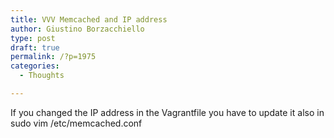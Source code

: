 ```yaml
---
title: VVV Memcached and IP address
author: Giustino Borzacchiello
type: post
draft: true
permalink: /?p=1975
categories:
  - Thoughts

---
```

If you changed the IP address in the Vagrantfile you have to update it also in sudo vim /etc/memcached.conf